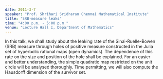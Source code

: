 ```yaml
---
date: 2011-3-7
speaker: "Prof. Shrihari Sridharan Chennai Mathematical Institute"
title: "SRB-measure leaks"
time: "4:00 p.m. - 5:00 p.m." 
venue: "Lecture Hall I, Department of Mathematics"
---
```

In this talk, we shall study about the leaking rate of the Sinai-Ruelle-Bowen (SRB) measure through holes of positive measure constructed in the Julia set of hyperbolic rational maps (open dynamics). The dependence of this rate on the size and position of the hole shall be explained. For an easier and better understanding, the simple quadratic map restricted on the unit circle will be analysed thoroughly. Time permitting, we will also compute the Hausdorff dimension of the survivor set.
